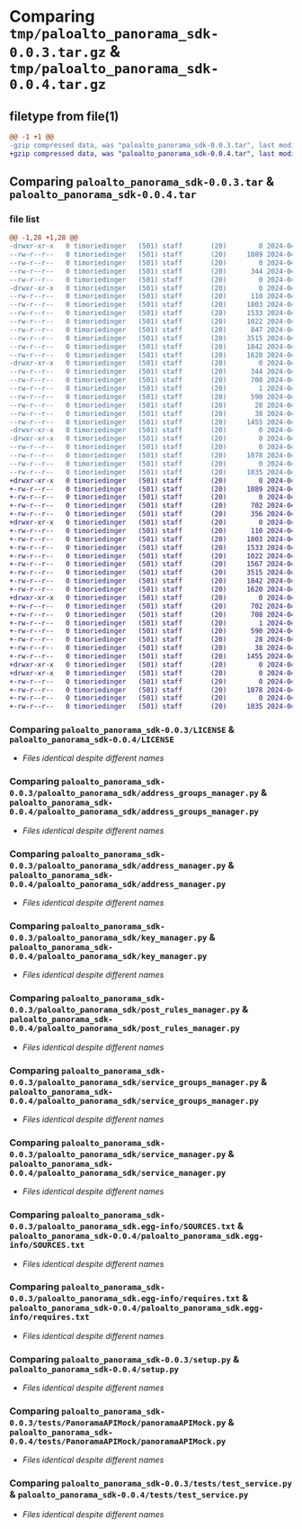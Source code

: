 # Comparing `tmp/paloalto_panorama_sdk-0.0.3.tar.gz` & `tmp/paloalto_panorama_sdk-0.0.4.tar.gz`

## filetype from file(1)

```diff
@@ -1 +1 @@
-gzip compressed data, was "paloalto_panorama_sdk-0.0.3.tar", last modified: Mon Apr 29 13:33:16 2024, max compression
+gzip compressed data, was "paloalto_panorama_sdk-0.0.4.tar", last modified: Mon Apr 29 13:48:05 2024, max compression
```

## Comparing `paloalto_panorama_sdk-0.0.3.tar` & `paloalto_panorama_sdk-0.0.4.tar`

### file list

```diff
@@ -1,28 +1,28 @@
-drwxr-xr-x   0 timoriedinger   (501) staff       (20)        0 2024-04-29 13:33:16.070052 paloalto_panorama_sdk-0.0.3/
--rw-r--r--   0 timoriedinger   (501) staff       (20)     1089 2024-04-29 04:53:42.000000 paloalto_panorama_sdk-0.0.3/LICENSE
--rw-r--r--   0 timoriedinger   (501) staff       (20)        0 2024-04-29 04:53:58.000000 paloalto_panorama_sdk-0.0.3/MANIFEST.in
--rw-r--r--   0 timoriedinger   (501) staff       (20)      344 2024-04-29 13:33:16.069853 paloalto_panorama_sdk-0.0.3/PKG-INFO
--rw-r--r--   0 timoriedinger   (501) staff       (20)        0 2024-04-29 04:54:18.000000 paloalto_panorama_sdk-0.0.3/README.md
-drwxr-xr-x   0 timoriedinger   (501) staff       (20)        0 2024-04-29 13:33:16.057223 paloalto_panorama_sdk-0.0.3/paloalto_panorama_sdk/
--rw-r--r--   0 timoriedinger   (501) staff       (20)      110 2024-04-29 13:33:12.000000 paloalto_panorama_sdk-0.0.3/paloalto_panorama_sdk/__init__.py
--rw-r--r--   0 timoriedinger   (501) staff       (20)     1803 2024-04-29 05:10:18.000000 paloalto_panorama_sdk-0.0.3/paloalto_panorama_sdk/address_groups_manager.py
--rw-r--r--   0 timoriedinger   (501) staff       (20)     1533 2024-04-29 05:09:18.000000 paloalto_panorama_sdk-0.0.3/paloalto_panorama_sdk/address_manager.py
--rw-r--r--   0 timoriedinger   (501) staff       (20)     1022 2024-04-29 13:29:41.000000 paloalto_panorama_sdk-0.0.3/paloalto_panorama_sdk/key_manager.py
--rw-r--r--   0 timoriedinger   (501) staff       (20)      847 2024-04-29 13:32:58.000000 paloalto_panorama_sdk-0.0.3/paloalto_panorama_sdk/panorama_sdk.py
--rw-r--r--   0 timoriedinger   (501) staff       (20)     3515 2024-04-29 05:08:50.000000 paloalto_panorama_sdk-0.0.3/paloalto_panorama_sdk/post_rules_manager.py
--rw-r--r--   0 timoriedinger   (501) staff       (20)     1842 2024-04-29 05:08:19.000000 paloalto_panorama_sdk-0.0.3/paloalto_panorama_sdk/service_groups_manager.py
--rw-r--r--   0 timoriedinger   (501) staff       (20)     1620 2024-04-29 05:35:20.000000 paloalto_panorama_sdk-0.0.3/paloalto_panorama_sdk/service_manager.py
-drwxr-xr-x   0 timoriedinger   (501) staff       (20)        0 2024-04-29 13:33:16.068196 paloalto_panorama_sdk-0.0.3/paloalto_panorama_sdk.egg-info/
--rw-r--r--   0 timoriedinger   (501) staff       (20)      344 2024-04-29 13:33:16.000000 paloalto_panorama_sdk-0.0.3/paloalto_panorama_sdk.egg-info/PKG-INFO
--rw-r--r--   0 timoriedinger   (501) staff       (20)      708 2024-04-29 13:33:16.000000 paloalto_panorama_sdk-0.0.3/paloalto_panorama_sdk.egg-info/SOURCES.txt
--rw-r--r--   0 timoriedinger   (501) staff       (20)        1 2024-04-29 13:33:16.000000 paloalto_panorama_sdk-0.0.3/paloalto_panorama_sdk.egg-info/dependency_links.txt
--rw-r--r--   0 timoriedinger   (501) staff       (20)      590 2024-04-29 13:33:16.000000 paloalto_panorama_sdk-0.0.3/paloalto_panorama_sdk.egg-info/requires.txt
--rw-r--r--   0 timoriedinger   (501) staff       (20)       28 2024-04-29 13:33:16.000000 paloalto_panorama_sdk-0.0.3/paloalto_panorama_sdk.egg-info/top_level.txt
--rw-r--r--   0 timoriedinger   (501) staff       (20)       38 2024-04-29 13:33:16.070091 paloalto_panorama_sdk-0.0.3/setup.cfg
--rw-r--r--   0 timoriedinger   (501) staff       (20)     1455 2024-04-29 08:37:29.000000 paloalto_panorama_sdk-0.0.3/setup.py
-drwxr-xr-x   0 timoriedinger   (501) staff       (20)        0 2024-04-29 13:33:16.068795 paloalto_panorama_sdk-0.0.3/tests/
-drwxr-xr-x   0 timoriedinger   (501) staff       (20)        0 2024-04-29 13:33:16.069454 paloalto_panorama_sdk-0.0.3/tests/PanoramaAPIMock/
--rw-r--r--   0 timoriedinger   (501) staff       (20)        0 2024-04-29 06:04:15.000000 paloalto_panorama_sdk-0.0.3/tests/PanoramaAPIMock/__init__.py
--rw-r--r--   0 timoriedinger   (501) staff       (20)     1078 2024-04-29 07:13:18.000000 paloalto_panorama_sdk-0.0.3/tests/PanoramaAPIMock/panoramaAPIMock.py
--rw-r--r--   0 timoriedinger   (501) staff       (20)        0 2024-04-29 05:34:25.000000 paloalto_panorama_sdk-0.0.3/tests/__init__.py
--rw-r--r--   0 timoriedinger   (501) staff       (20)     1035 2024-04-29 08:45:42.000000 paloalto_panorama_sdk-0.0.3/tests/test_service.py
+drwxr-xr-x   0 timoriedinger   (501) staff       (20)        0 2024-04-29 13:48:05.929250 paloalto_panorama_sdk-0.0.4/
+-rw-r--r--   0 timoriedinger   (501) staff       (20)     1089 2024-04-29 04:53:42.000000 paloalto_panorama_sdk-0.0.4/LICENSE
+-rw-r--r--   0 timoriedinger   (501) staff       (20)        0 2024-04-29 04:53:58.000000 paloalto_panorama_sdk-0.0.4/MANIFEST.in
+-rw-r--r--   0 timoriedinger   (501) staff       (20)      702 2024-04-29 13:48:05.928720 paloalto_panorama_sdk-0.0.4/PKG-INFO
+-rw-r--r--   0 timoriedinger   (501) staff       (20)      356 2024-04-29 13:39:57.000000 paloalto_panorama_sdk-0.0.4/README.md
+drwxr-xr-x   0 timoriedinger   (501) staff       (20)        0 2024-04-29 13:48:05.900268 paloalto_panorama_sdk-0.0.4/paloalto_panorama_sdk/
+-rw-r--r--   0 timoriedinger   (501) staff       (20)      110 2024-04-29 13:41:26.000000 paloalto_panorama_sdk-0.0.4/paloalto_panorama_sdk/__init__.py
+-rw-r--r--   0 timoriedinger   (501) staff       (20)     1803 2024-04-29 05:10:18.000000 paloalto_panorama_sdk-0.0.4/paloalto_panorama_sdk/address_groups_manager.py
+-rw-r--r--   0 timoriedinger   (501) staff       (20)     1533 2024-04-29 05:09:18.000000 paloalto_panorama_sdk-0.0.4/paloalto_panorama_sdk/address_manager.py
+-rw-r--r--   0 timoriedinger   (501) staff       (20)     1022 2024-04-29 13:29:41.000000 paloalto_panorama_sdk-0.0.4/paloalto_panorama_sdk/key_manager.py
+-rw-r--r--   0 timoriedinger   (501) staff       (20)     1567 2024-04-29 13:47:16.000000 paloalto_panorama_sdk-0.0.4/paloalto_panorama_sdk/panorama_sdk.py
+-rw-r--r--   0 timoriedinger   (501) staff       (20)     3515 2024-04-29 05:08:50.000000 paloalto_panorama_sdk-0.0.4/paloalto_panorama_sdk/post_rules_manager.py
+-rw-r--r--   0 timoriedinger   (501) staff       (20)     1842 2024-04-29 05:08:19.000000 paloalto_panorama_sdk-0.0.4/paloalto_panorama_sdk/service_groups_manager.py
+-rw-r--r--   0 timoriedinger   (501) staff       (20)     1620 2024-04-29 05:35:20.000000 paloalto_panorama_sdk-0.0.4/paloalto_panorama_sdk/service_manager.py
+drwxr-xr-x   0 timoriedinger   (501) staff       (20)        0 2024-04-29 13:48:05.911260 paloalto_panorama_sdk-0.0.4/paloalto_panorama_sdk.egg-info/
+-rw-r--r--   0 timoriedinger   (501) staff       (20)      702 2024-04-29 13:48:05.000000 paloalto_panorama_sdk-0.0.4/paloalto_panorama_sdk.egg-info/PKG-INFO
+-rw-r--r--   0 timoriedinger   (501) staff       (20)      708 2024-04-29 13:48:05.000000 paloalto_panorama_sdk-0.0.4/paloalto_panorama_sdk.egg-info/SOURCES.txt
+-rw-r--r--   0 timoriedinger   (501) staff       (20)        1 2024-04-29 13:48:05.000000 paloalto_panorama_sdk-0.0.4/paloalto_panorama_sdk.egg-info/dependency_links.txt
+-rw-r--r--   0 timoriedinger   (501) staff       (20)      590 2024-04-29 13:48:05.000000 paloalto_panorama_sdk-0.0.4/paloalto_panorama_sdk.egg-info/requires.txt
+-rw-r--r--   0 timoriedinger   (501) staff       (20)       28 2024-04-29 13:48:05.000000 paloalto_panorama_sdk-0.0.4/paloalto_panorama_sdk.egg-info/top_level.txt
+-rw-r--r--   0 timoriedinger   (501) staff       (20)       38 2024-04-29 13:48:05.929351 paloalto_panorama_sdk-0.0.4/setup.cfg
+-rw-r--r--   0 timoriedinger   (501) staff       (20)     1455 2024-04-29 08:37:29.000000 paloalto_panorama_sdk-0.0.4/setup.py
+drwxr-xr-x   0 timoriedinger   (501) staff       (20)        0 2024-04-29 13:48:05.920790 paloalto_panorama_sdk-0.0.4/tests/
+drwxr-xr-x   0 timoriedinger   (501) staff       (20)        0 2024-04-29 13:48:05.928156 paloalto_panorama_sdk-0.0.4/tests/PanoramaAPIMock/
+-rw-r--r--   0 timoriedinger   (501) staff       (20)        0 2024-04-29 06:04:15.000000 paloalto_panorama_sdk-0.0.4/tests/PanoramaAPIMock/__init__.py
+-rw-r--r--   0 timoriedinger   (501) staff       (20)     1078 2024-04-29 07:13:18.000000 paloalto_panorama_sdk-0.0.4/tests/PanoramaAPIMock/panoramaAPIMock.py
+-rw-r--r--   0 timoriedinger   (501) staff       (20)        0 2024-04-29 05:34:25.000000 paloalto_panorama_sdk-0.0.4/tests/__init__.py
+-rw-r--r--   0 timoriedinger   (501) staff       (20)     1035 2024-04-29 08:45:42.000000 paloalto_panorama_sdk-0.0.4/tests/test_service.py
```

### Comparing `paloalto_panorama_sdk-0.0.3/LICENSE` & `paloalto_panorama_sdk-0.0.4/LICENSE`

 * *Files identical despite different names*

### Comparing `paloalto_panorama_sdk-0.0.3/paloalto_panorama_sdk/address_groups_manager.py` & `paloalto_panorama_sdk-0.0.4/paloalto_panorama_sdk/address_groups_manager.py`

 * *Files identical despite different names*

### Comparing `paloalto_panorama_sdk-0.0.3/paloalto_panorama_sdk/address_manager.py` & `paloalto_panorama_sdk-0.0.4/paloalto_panorama_sdk/address_manager.py`

 * *Files identical despite different names*

### Comparing `paloalto_panorama_sdk-0.0.3/paloalto_panorama_sdk/key_manager.py` & `paloalto_panorama_sdk-0.0.4/paloalto_panorama_sdk/key_manager.py`

 * *Files identical despite different names*

### Comparing `paloalto_panorama_sdk-0.0.3/paloalto_panorama_sdk/post_rules_manager.py` & `paloalto_panorama_sdk-0.0.4/paloalto_panorama_sdk/post_rules_manager.py`

 * *Files identical despite different names*

### Comparing `paloalto_panorama_sdk-0.0.3/paloalto_panorama_sdk/service_groups_manager.py` & `paloalto_panorama_sdk-0.0.4/paloalto_panorama_sdk/service_groups_manager.py`

 * *Files identical despite different names*

### Comparing `paloalto_panorama_sdk-0.0.3/paloalto_panorama_sdk/service_manager.py` & `paloalto_panorama_sdk-0.0.4/paloalto_panorama_sdk/service_manager.py`

 * *Files identical despite different names*

### Comparing `paloalto_panorama_sdk-0.0.3/paloalto_panorama_sdk.egg-info/SOURCES.txt` & `paloalto_panorama_sdk-0.0.4/paloalto_panorama_sdk.egg-info/SOURCES.txt`

 * *Files identical despite different names*

### Comparing `paloalto_panorama_sdk-0.0.3/paloalto_panorama_sdk.egg-info/requires.txt` & `paloalto_panorama_sdk-0.0.4/paloalto_panorama_sdk.egg-info/requires.txt`

 * *Files identical despite different names*

### Comparing `paloalto_panorama_sdk-0.0.3/setup.py` & `paloalto_panorama_sdk-0.0.4/setup.py`

 * *Files identical despite different names*

### Comparing `paloalto_panorama_sdk-0.0.3/tests/PanoramaAPIMock/panoramaAPIMock.py` & `paloalto_panorama_sdk-0.0.4/tests/PanoramaAPIMock/panoramaAPIMock.py`

 * *Files identical despite different names*

### Comparing `paloalto_panorama_sdk-0.0.3/tests/test_service.py` & `paloalto_panorama_sdk-0.0.4/tests/test_service.py`

 * *Files identical despite different names*

